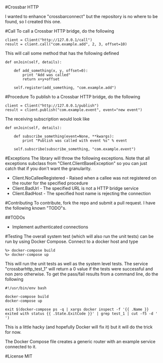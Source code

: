 #Crossbar HTTP

I wanted to enhance "crossbarconnect" but the repository is no where to be found, so I created this one.

#Call
To call a Crossbar HTTP bridge, do the following

    client = Client("http://127.0.0.1/call")
    result = client.call("com.example.add", 2, 3, offset=10)
    
This will call some method that has the following defined

    def onJoin(self, details):
        
        def add_something(x, y, offset=0):
            print "Add was called"
            return x+y+offset

        self.register(add_something, "com.example.add")
        
#Procedure
To publish to a Crossbar HTTP bridge, do the following

    client = Client("http://127.0.0.1/publish")
    result = client.publish("com.example.event", event="new event")
    
The receiving subscription would look like

    def onJoin(self, details):
        
        def subscribe_something(event=None, **kwargs):
            print "Publish was called with event %s" % event

        self.subscribe(subscribe_something, "com.example.event") 

#Exceptions
The library will throw the following exceptions.  Note that all exceptions subclass from "Client.ClientBaseException" so
you can just catch that if you don't want the granularity.

  - Client.NoCalleeRegistered - Raised when a callee was not registered on the router for the specified procedure
  - Client.BadUrl - The specified URL is not a HTTP bridge service
  - Client.BadHost - The specified host name is rejecting the connection

#Contributing
To contribute, fork the repo and submit a pull request.  I have the following known "TODO"s.

##TODOs

  - Implement authenticated connections

#Testing
The overall system test (which will also run the unit tests) can be run by using Docker Compose.  Connect to a docker 
host and type

    %> docker-compose build
    %> docker-compose up
    
This will run the unit tests as well as the system level tests.  The service "crossbarhttp_test_1" will return a 0 value
if the tests were successful and non zero otherwise.  To get the pass/fail results from a command line, do the following

    #!/usr/bin/env bash
    
    docker-compose build
    docker-compose up
    
    exit $(docker-compose ps -q | xargs docker inspect -f '{{ .Name }} exited with status {{ .State.ExitCode }}' | grep test_1 | cut -f5 -d ' ')

This is a little hacky (and hopefully Docker will fix it) but it will do the trick for now.

The Docker Compose file creates a generic router with an example service connected to it.

#License
MIT
